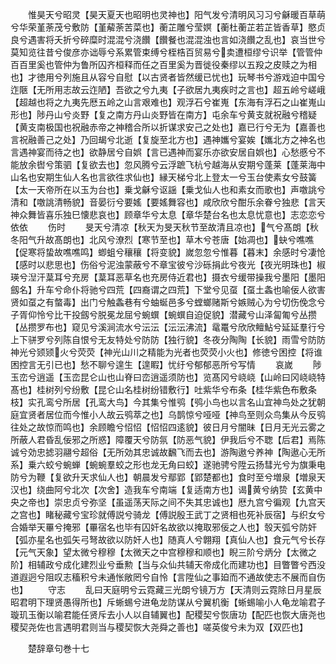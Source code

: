 <!-- { "loadSidebar": true } -->
　　惟昊天兮昭灵【昊天夏天也昭明也灵神也】阳气发兮清明风习习兮龢暖百草萌兮华荣堇荼茂兮敷防【堇薢荼苦菜也】蘅芷雕兮莹嫇【蘅杜蘅芷若芷皆香草】愍贞良兮遇害将夭折兮碎糜时混混兮浇饡【饡餐也混混浊也言如浇饡之乱也】哀当世兮莫知览往昔兮俊彦亦诎辱兮系累管束缚兮桎梏百贸易兮卖遭桓缪兮识举【管管仲百百里奚也管仲为鲁所囚齐桓释而任之百里奚为晋徙役秦缪以五羖之皮赎之为相也】才徳用兮列施且从容兮自慰【以古贤者皆然缓已忧也】玩琴书兮游戏迫中国兮迮陿【无所用志故云迮陋】吾欲之兮九夷【子欲居九夷疾时之言也】超五岭兮嵯峨【超越也将之九夷先厯五岭之山言艰难也】观浮石兮崔嵬【东海有浮石之山崔嵬山形也】陟丹山兮炎野【复之南方丹山炎野皆在南方】屯余车兮黄支就祝融兮稽疑【黄支南极国也祝融赤帝之神稽合所以折谋求安己之处也】嘉已行兮无为【嘉善也言祝融善己之处】乃回朅兮北逝【复旋至北方也】遇神孈兮宴娭【孈北方之神名也言遇神宴而待之也】欲静居兮自娯【言已遇神而宴乐亦欲安居自娯也】心愁慼兮不能放余辔兮策驷【复欲去也】忽风腾兮云浮蹠飞杭兮越海从安期兮蓬莱【蓬莱海中山名也安期生仙人名也言欲徃求仙也】縁天梯兮北上登太一兮玉台使素女兮鼓簧【太一天帝所在以玉为台也】乗戈龢兮讴謡【乗戈仙人也和素女而歌也】声噭誂兮清和【噭誂清畅貌】音晏衍兮要媱【要媱舞容也】咸欣欣兮酣乐余眷兮独悲【言天神众舞皆喜乐独巳懐悲哀也】顾章华兮太息【章华楚台名也太息忧意也】志恋恋兮依依
　　伤时
　　旻天兮清凉【秋天为旻天秋节至故清且凉也】气兮髙朗【秋冬阳气升故髙朗也】北风兮潦烈【寒节至也】草木兮苍唐【始凋也】蚗兮噍噍【促寒将蛰故噍噍鸣】蝍蛆兮穰穰【将变貌】嵗忽忽兮惟暮【暮末】余感时兮凄怆【感时以悲思也】伤俗兮泥浊蒙蔽兮不章宝彼兮沙砾捐此兮夜光【夜光明珠也】椒瑛兮湼汗葈耳兮充房【葈耳恶草名也充房侍近君也】摄衣兮缓带操我兮墨阳【墨阳劔名】升车兮命仆将驰兮四荒【四裔谓之四荒】下堂兮见虿【虿土螽也喻佞人欲害贤如虿之有螫毒】出门兮触螽巷有兮蚰蜒邑多兮螳螂赌斯兮嫉贼心为兮切伤俛念兮子胥仰怜兮比干投劔兮脱冕龙屈兮蜿蟤【蜿蟤自迫促貌】潜藏兮山泽匐匍兮丛攒【丛攒罗布也】窥见兮溪涧流水兮沄沄【沄沄沸流】鼋鼍兮欣欣鳣鮎兮延延羣行兮上下骈罗兮列陈自恨兮无友特处兮防防【独行貌】冬夜分陶陶【长貌】雨雪兮防防神光兮颎颎火兮荧荧【神光山川之精能为光者也荧荧小火也】修徳兮困控【将谁困控言无引已也】愁不聊兮遑生【遑睱】忧纡兮郁郁恶所兮写情
　　哀嵗
　　陟玉峦兮逍遥【玉峦昆仑山也山脊曰峦逍遥须防也】览髙冈兮峣峣【山岭曰冈峣峣特髙也】桂树列兮纷敷【昆仑山名桂树纷错敷行】吐紫华兮布条【桂华紫色布敷条枝】实孔鸾兮所居【孔鸾大鸟】今其集兮惟鸮【鸮小鸟也以言名山宜神鸟处之犹朝庭宜贤者居位而今惟小人故云鸮萃之也】乌鹊惊兮哑哑【神鸟至则众鸟集从今反鸮往处之故惊而鸣也】余顾瞻兮怊怊【怊怊四逺貌】彼日月兮闇昧【日月无光云雾之所蔽人君昏乱佞邪之所惑】障覆天兮防氛【防恶气貌】伊我后兮不聦【后君】焉陈诚兮効忠摅羽翮兮超俗【无所効其忠诚故飜飞而去也】游陶遨兮养神【陶遨心无所系】乗六蛟兮蜿蝉【蜿蜿羣蛟之形也龙无角曰蛟】遂驰骋兮陞云扬彗光兮为旗秉电防兮为鞭【复欲升天求仙人也】朝晨发兮鄢郢【郢楚都也】食时至兮増泉【増泉天汉也】绕曲阿兮北次【次舍】造我车兮南端【复适南方也】谒黄兮纳贽【玄黄中央之帝也】崇忠贞兮弥坚【虽遥荡天际之间不失其忠诚也】厯九宫兮徧观【九宫天之宫也】睹秘藏兮宝珍就傅説兮骑龙【傅説殷王武丁之贤相也死补辰宿】与织女兮合婚举天罼兮掩邪【罼宿名也毕有囚奸名故欲以掩取邪佞之人也】彀天弧兮防奸【弧亦星名也弧矢弓弩故欲以防奸人也】随真人兮翺翔【真仙人也】食元气兮长存【元气天象】望太微兮穆穆【太微天之中宫穆穆和顺也】睨三阶兮炳分【太微之阶】相辅政兮成化建烈业兮垂勲【当与众仙共辅天帝成化而建功也】目瞥瞥兮西没道遐迥兮阻叹志稸积兮未通怅敞罔兮自怜【言陞仙之事廹而不通故使志不展而自伤也】
　　守志
　　乱曰天庭明兮云霓藏三光朗兮镜万方【天清则云霓除日月星辰昭君明下理贤愚得所也】斥蜥蜴兮进龟龙防谋从兮翼机衡【蜥蜴喻小人龟龙喻君子璇玑玉衡以喻君能任贤斥去小人以自辅翼也】配稷契兮恢唐功【配匹也恢大唐尧也稷契尧佐也言遇明君则当与稷契恢大尧舜之善也】嗟英俊兮未为双【双匹也】










　　楚辞章句巻十七

